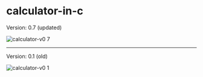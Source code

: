 # calculator-in-c

Version: 0.7 (updated)

![calculator-v0 7](https://github.com/SpRxS/calculator-in-c/assets/101943553/bcb3c199-c438-4b83-846b-2c8df232130e)

-----------------------------------------------------------------------------------------------------------------------

Version: 0.1 (old)

![calculator-v0 1](https://github.com/SpRxS/calculator-in-c/assets/101943553/c61be2b9-def4-412d-88ea-ab9910e467a5)
